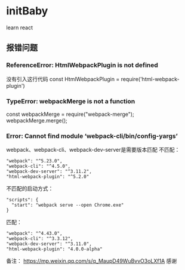 # initBaby
learn react

## 报错问题
### ReferenceError: HtmlWebpackPlugin is not defined
没有引入这行代码 const HtmlWebpackPlugin = require('html-webpack-plugin')
### TypeError: webpackMerge is not a function
const webpackMerge = require("webpack-merge");
webpackMerge.merge();
### Error: Cannot find module ‘webpack-cli/bin/config-yargs’
webpack、webpack-cli、webpack-dev-server是需要版本匹配
不匹配：
  ```
  "webpack": "^5.23.0",
  "webpack-cli": "^4.5.0",
  "webpack-dev-server": "^3.11.2",
  "html-webpack-plugin": "^5.2.0"
  ```
不匹配的启动方式：
  ```
  "scripts": {
    "start": "webpack serve --open Chrome.exe"
  }
  ```
匹配：
  ```
  "webpack": "^4.43.0",
  "webpack-cli": "^3.3.12",
  "webpack-dev-server": "^3.11.0",
  "html-webpack-plugin": "4.0.0-alpha"
  ```
备注：
https://mp.weixin.qq.com/s/q_MaupD49WuBvvO3oLXf1A 感谢
